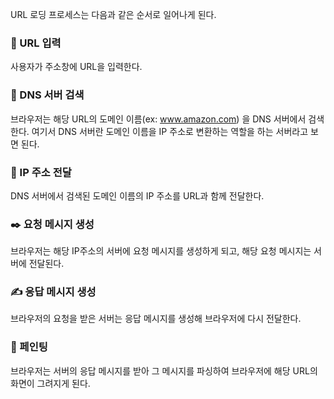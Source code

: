 URL 로딩 프로세스는 다음과 같은 순서로 일어나게 된다.

### 💬 URL 입력

사용자가 주소창에 URL을 입력한다.

### 🔎 DNS 서버 검색

브라우저는 해당 URL의 도메인 이름(ex: www.amazon.com) 을 DNS 서버에서 검색한다. 여기서 DNS 서버란 도메인 이름을 IP 주소로 변환하는 역할을 하는 서버라고 보면 된다.

### 📨 IP 주소 전달

DNS 서버에서 검색된 도메인 이름의 IP 주소를 URL과 함께 전달한다.

### ✒️ 요청 메시지 생성

브라우저는 해당 IP주소의 서버에 요청 메시지를 생성하게 되고, 해당 요청 메시지는 서버에 전달된다.

### ✍️ 응답 메시지 생성

브라우저의 요청을 받은 서버는 응답 메시지를 생성해 브라우저에 다시 전달한다.

### 🎨 페인팅

브라우저는 서버의 응답 메시지를 받아 그 메시지를 파싱하여 브라우저에 해당 URL의 화면이 그려지게 된다.
